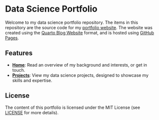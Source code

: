 # Data Science Portfolio 

Welcome to my data science portfolio repository. The items in this repository are the source code for my [portfolio website](https://kmiller999.github.io/ds_portfolio/). The website was created using the [Quarto Blog Website](https://quarto.org/docs/websites/website-blog.html) format, and is hosted using [GitHub Pages](https://pages.github.com/). 

## Features

- **[Home](https://kmiller999.github.io/ds_portfolio/)**: Read an overview of my background and interests, or get in touch. 
- **[Projects](https://kmiller999.github.io/ds_portfolio/projects.html)**: View my data science projects, designed to showcase my skills and expertise. 

## License

The content of this portfolio is licensed under the MIT License (see [LICENSE](LICENSE) for more details).

